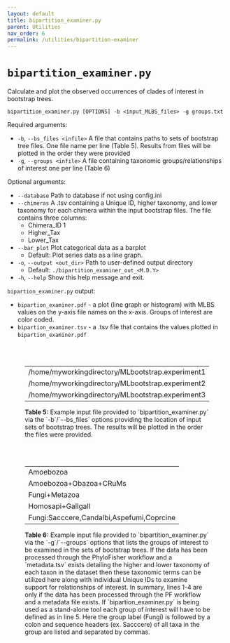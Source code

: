 ```yaml
---
layout: default
title: bipartition_examiner.py
parent: Utilities
nav_order: 6
permalink: /utilities/bipartition-examiner
---
```


# `bipartition_examiner.py`

Calculate and plot the observed occurrences of clades of interest in bootstrap trees.

`bipartition_examiner.py [OPTIONS] -b <input_MLBS_files> -g groups.txt`

Required arguments:
- `-b`, `--bs_files <infile>` A file that contains paths to sets of bootstrap tree files. One file name per line (Table 5). Results from files will be plotted in the order they were provided
- `-g`, `--groups <infile>` A file containing taxonomic groups/relationships of interest one per line (Table 6)

Optional arguments:
- `--database` Path to database if not using config.ini
- `--chimeras` A .tsv containing a Unique ID, higher taxonomy, and lower taxonomy for each chimera within the input bootstrap files. The file contains three columns:
  - Chimera_ID 1
  - Higher_Tax
  - Lower_Tax
- `--bar_plot` Plot categorical data as a barplot
  - Default: Plot series data as a line graph.
- `-o`, `--output <out_dir>` Path to user-defined output directory
  - Default: `./bipartition_examiner_out_<M.D.Y>`
- `-h`, `--help` Show this help message and exit.

`bipartion_examiner.py` output:
- `bipartion_examiner.pdf` - a plot (line graph or histogram) with MLBS values on the y-axis file names on the x-axis. Groups of interest are color coded.
- `bipartion_examiner.tsv` - a .tsv file that contains the values plotted in `bipartion_examiner.pdf`

<br><br>
<figure>
    <table class="center">
        <tr>
            <td>/home/myworkingdirectory/MLbootstrap.experiment1</td>
        </tr>
        <tr>
            <td>/home/myworkingdirectory/MLbootstrap.experiment2</td>
        </tr>
        <tr>
            <td>/home/myworkingdirectory/MLbootstrap.experiment3</td>
        </tr>
    </table>
        <figcaption>
            <b>Table 5:</b> Example input file provided to `bipartition_examiner.py` via the `-b`/`--bs_files` options providing the location of input sets of bootstrap trees. The results will be plotted in the order the files were provided.
        </figcaption>
</figure>

<br><br>
<figure>
    <table class="center">
        <tr>
            <td>Amoebozoa</td>
        </tr>
        <tr>
            <td>Amoebozoa+Obazoa+CRuMs</td>
        </tr>
        <tr>
            <td>Fungi+Metazoa</td>
        </tr>
        <tr>
            <td>Homosapi+Gallgall</td>
        </tr>
        <tr>
            <td>Fungi:Sacccere,Candalbi,Aspefumi,Coprcine</td>
        </tr>
    </table>
     <figcaption>
            <b>Table 6:</b> Example input file provided to `bipartition_examiner.py` via the `-g`/`--groups` options that lists the groups of interest to be examined in the sets of bootstrap trees. If the data has been processed through the PhyloFisher workflow and a `metadata.tsv` exists detailing the higher and lower taxonomy of each taxon in the dataset then these taxonomic terms can be utilized here along with individual Unique IDs to examine support for relationships of interest. In summary, lines 1-4 are only if the data has been processed through the PF workflow and a metadata file exists. If `bipartion_examiner.py` is being used as a stand-alone tool each group of interest will have to be defined as in line 5. Here the group label (Fungi) is followed by a colon and sequence headers (ex. Sacccere) of all taxa in the group are listed and separated by commas.
        </figcaption>
</figure>
